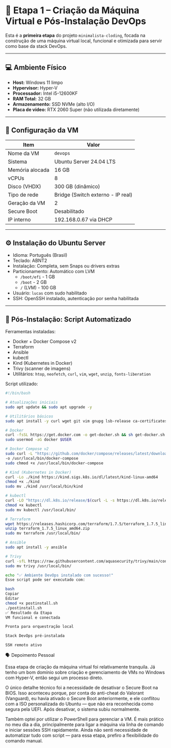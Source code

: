 # 🧱 Etapa 1 – Criação da Máquina Virtual e Pós-Instalação DevOps

Esta é a **primeira etapa** do projeto `minimalista-cloding`, focada na construção de uma máquina virtual local, funcional e otimizada para servir como base da stack DevOps.

---

## 💻 Ambiente Físico

- **Host:** Windows 11 limpo
- **Hypervisor:** Hyper-V
- **Processador:** Intel i5-12600KF
- **RAM Total:** 32 GB
- **Armazenamento:** SSD NVMe (alto I/O)
- **Placa de vídeo:** RTX 2060 Super (não utilizada diretamente)

---

## 🧩 Configuração da VM

| Item               | Valor                                        |
|--------------------|----------------------------------------------|
| Nome da VM         | `devops`                                     |
| Sistema            | Ubuntu Server 24.04 LTS                      |
| Memória alocada    | 16 GB                                        |
| vCPUs              | 8                                            |
| Disco (VHDX)       | 300 GB (dinâmico)                            |
| Tipo de rede       | Bridge (Switch externo - IP real)            |
| Geração da VM      | 2                                            |
| Secure Boot        | Desabilitado                                 |
| IP interno         | 192.168.0.67 via DHCP                        |

---

## ⚙️ Instalação do Ubuntu Server

- Idioma: Português (Brasil)
- Teclado: ABNT2
- Instalação: Completa, sem Snaps ou drivers extras
- Particionamento: Automático com LVM
  - `/boot/efi` - 1 GB
  - `/boot` - 2 GB
  - `/` (LVM) - 100 GB
- Usuário: `lucas` com sudo habilitado
- SSH: OpenSSH instalado, autenticação por senha habilitada

---

## 🔧 Pós-Instalação: Script Automatizado

Ferramentas instaladas:

- Docker + Docker Compose v2
- Terraform
- Ansible
- kubectl
- Kind (Kubernetes in Docker)
- Trivy (scanner de imagens)
- Utilitários: `htop`, `neofetch`, `curl`, `vim`, `wget`, `unzip`, `fonts-liberation`

Script utilizado:

```bash
#!/bin/bash

# Atualizações iniciais
sudo apt update && sudo apt upgrade -y

# Utilitários básicos
sudo apt install -y curl wget git vim gnupg lsb-release ca-certificates unzip fonts-liberation

# Docker
curl -fsSL https://get.docker.com -o get-docker.sh && sh get-docker.sh
sudo usermod -aG docker $USER

# Docker Compose v2
sudo curl -L "https://github.com/docker/compose/releases/latest/download/docker-compose-$(uname -s)-$(uname -m)" \\
-o /usr/local/bin/docker-compose
sudo chmod +x /usr/local/bin/docker-compose

# Kind (Kubernetes in Docker)
curl -Lo ./kind https://kind.sigs.k8s.io/dl/latest/kind-linux-amd64
chmod +x ./kind
sudo mv ./kind /usr/local/bin/kind

# kubectl
curl -LO "https://dl.k8s.io/release/$(curl -L -s https://dl.k8s.io/release/stable.txt)/bin/linux/amd64/kubectl"
chmod +x kubectl
sudo mv kubectl /usr/local/bin/

# Terraform
wget https://releases.hashicorp.com/terraform/1.7.5/terraform_1.7.5_linux_amd64.zip
unzip terraform_1.7.5_linux_amd64.zip
sudo mv terraform /usr/local/bin/

# Ansible
sudo apt install -y ansible

# Trivy
curl -sfL https://raw.githubusercontent.com/aquasecurity/trivy/main/contrib/install.sh | sh
sudo mv trivy /usr/local/bin/

echo "✅ Ambiente DevOps instalado com sucesso!"
Esse script pode ser executado com:

bash
Copiar
Editar
chmod +x postinstall.sh
./postinstall.sh
✅ Resultado da Etapa
VM funcional e conectada

Pronta para orquestração local

Stack DevOps pré-instalada

SSH remoto ativo
```
🗣️ Depoimento Pessoal

Essa etapa de criação da máquina virtual foi relativamente tranquila. Já tenho um bom domínio sobre criação e gerenciamento de VMs no Windows com Hyper-V, então segui um processo direto.

O único detalhe técnico foi a necessidade de desativar o Secure Boot na BIOS. Isso aconteceu porque, por conta do anti-cheat do Valorant (Vanguard), eu havia ativado o Secure Boot anteriormente, e ele conflitou com a ISO personalizada do Ubuntu — que não era reconhecida como segura pela UEFI. Após desativar, o sistema subiu normalmente.

Também optei por utilizar o PowerShell para gerenciar a VM. É mais prático no meu dia a dia, principalmente para ligar a máquina via linha de comando e iniciar sessões SSH rapidamente. Ainda não senti necessidade de automatizar tudo com script — para essa etapa, prefiro a flexibilidade do comando manual.
